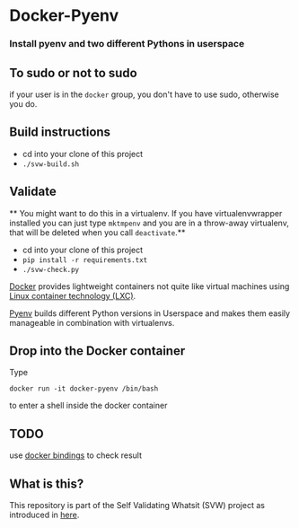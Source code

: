 # Docker-Pyenv

### Install pyenv and two different Pythons in userspace

## To sudo or not to sudo

if your user is in the `docker` group, you don't have to use sudo, otherwise you do.

## Build instructions

* cd into your clone of this project
* `./svw-build.sh`

## Validate

** You might want to do this in a virtualenv. If you have virtualenvwrapper installed you can just type `mktmpenv` and you are in a throw-away virtualenv, that will be deleted when you call `deactivate`.**

* cd into your clone of this project
* `pip install -r requirements.txt`
* `./svw-check.py`

[Docker](https://www.docker.com/) provides lightweight containers not quite like virtual machines using [Linux container technology (LXC)](https://linuxcontainers.org).

[Pyenv](https://github.com/yyuu/pyenv) builds different Python versions in Userspace and makes them easily manageable in combination with virtualenvs.

## Drop into the Docker container

Type 

`docker run -it docker-pyenv /bin/bash` 

to enter a shell inside the docker container


## TODO
use [docker bindings](http://docker-py.readthedocs.org/en/latest/api/) to check result

## What is this?

This repository is part of the Self Validating Whatsit (SVW) project as introduced in [here](https://self-validating-whatsit.github.io/introduction/).
